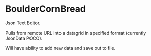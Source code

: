 BoulderCornBread
================

Json Text Editor.

Pulls from remote URL into a datagrid in specified format (currently JsonData POCO). 

Will have ability to add new data and save out to file.
